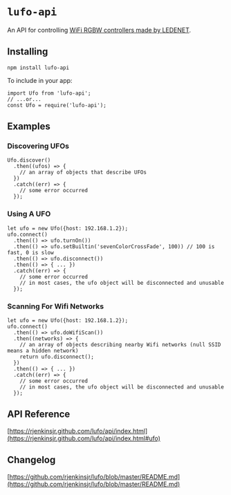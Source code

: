# `lufo-api`
An API for controlling [WiFi RGBW controllers made by LEDENET](https://www.amazon.com/dp/B00MDKOSN0/).

## Installing

`npm install lufo-api`

To include in your app:

```
import Ufo from 'lufo-api';
// ...or...
const Ufo = require('lufo-api');
```

## Examples

### Discovering UFOs
```
Ufo.discover()
  .then((ufos) => {
    // an array of objects that describe UFOs
  })
  .catch((err) => {
    // some error occurred
  });
```

### Using A UFO
```
let ufo = new Ufo({host: 192.168.1.2});
ufo.connect()
  .then(() => ufo.turnOn())
  .then(() => ufo.setBuiltin('sevenColorCrossFade', 100)) // 100 is fast, 0 is slow
  .then(() => ufo.disconnect())
  .then(() => { ... })
  .catch((err) => {
    // some error occurred
    // in most cases, the ufo object will be disconnected and unusable
  });
```

### Scanning For Wifi Networks
```
let ufo = new Ufo({host: 192.168.1.2});
ufo.connect()
  .then(() => ufo.doWifiScan())
  .then((networks) => {
    // an array of objects describing nearby Wifi networks (null SSID means a hidden network)
    return ufo.disconnect();
  })
  .then(() => { ... })
  .catch((err) => {
    // some error occurred
    // in most cases, the ufo object will be disconnected and unusable
  });
```

## API Reference

[https://rjenkinsjr.github.com/lufo/api/index.html](https://rjenkinsjr.github.com/lufo/api/index.html#ufo)

## Changelog

[https://github.com/rjenkinsjr/lufo/blob/master/README.md](https://github.com/rjenkinsjr/lufo/blob/master/README.md)
